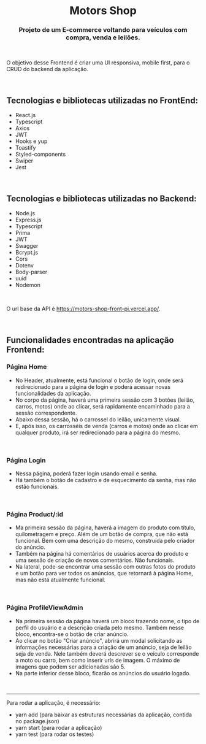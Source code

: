 <h1 align="center">
  Motors Shop
</h1>
<h3 align="center">Projeto de um E-commerce voltando para veículos com compra, venda e leilões.</h3>
<br/>
<p>
O objetivo desse Frontend é criar uma UI responsiva, mobile first, para o CRUD do backend da aplicação.
</p>  

<br/>

## **Tecnologias e bibliotecas utilizadas no FrontEnd:**
- React.js
- Typescript
- Axios
- JWT
- Hooks e yup
- Toastify
- Styled-components
- Swiper
- Jest
  
<br/>

## **Tecnologias e bibliotecas utilizadas no Backend:**
- Node.js
- Express.js
- Typescript
- Prima
- JWT
- Swagger
- Bcrypt.js
- Cors
- Dotenv
- Body-parser
- uuid
- Nodemon
  
<br/>


O url base da API é https://motors-shop-front-pi.vercel.app/.

<br/>

## **Funcionalidades encontradas na aplicação Frontend:**

### Página Home
- No Header, atualmente, está funcional o botão de login, onde será redirecionado para a página de login e poderá acessar novas funcionalidades da aplicação.
- No corpo da página, haverá uma primeira sessão com 3 botões (leilão, carros, motos) onde ao clicar, será rapidamente encaminhado para a sessão correspondente.
- Abaixo dessa sessão, há o carrossel do leilão, unicamente visual.
- E, após isso, os carrosséis de venda (carros e motos) onde ao clicar em qualquer produto, irá ser redirecionado para a página do mesmo.

<br/>
  
### Página Login
- Nessa página, poderá fazer login usando email e senha. 
- Há também o botão de cadastro e de esquecimento da senha, mas não estão funcionais.
  
<br/>

### Página Product/:id
-  Ma primeira sessão da página, haverá a imagem do produto com título, quilometragem e preço. Além de um botão de compra, que não está funcional. Bem com uma descrição do mesmo, construída pelo criador do anúncio.
-  Também na página há comentários de usuários acerca do produto e uma sessão de criação de novos comentários. Não funcionais.
-  Na lateral, pode-se encontrar uma sessão com outras fotos do produto e um botão para ver todos os anúncios, que retornará à página Home, mas não está atualmente funcional.

<br/>

### Página ProfileViewAdmin
-  Na primeira sessão da página haverá um bloco trazendo nome, o tipo de perfil do usuário e a descrição criada pelo mesmo. Também nesse bloco, encontra-se o botão de criar anúncio.
-  Ao clicar no botão "Criar anúncio", abrirá um modal solicitando as informações necessárias para a criação de um anúncio, seja de leilão seja de venda. Nele também deverá descrever se o veículo corresponde a moto ou carro, bem como inserir urls de imagem. O máximo de imagens que podem ser adicionadas são 5.
-  Na parte inferior desse bloco, ficarão os anúncios do usuário logado.

<br/>

<hr/>

Para rodar a aplicação, é necessário:
- yarn add (para baixar as estruturas necessárias da aplicação, contida no package.json)
- yarn start (para rodar a aplicação)
- yarn test (para rodar os testes)

